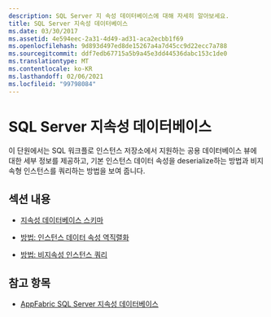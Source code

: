 ```yaml
---
description: SQL Server 지 속성 데이터베이스에 대해 자세히 알아보세요.
title: SQL Server 지속성 데이터베이스
ms.date: 03/30/2017
ms.assetid: 4e594eec-2a31-4d49-ad31-aca2ecbb1f69
ms.openlocfilehash: 9d893d497ed8de15267a4a7d45cc9d22ecc7a788
ms.sourcegitcommit: ddf7edb67715a5b9a45e3dd44536dabc153c1de0
ms.translationtype: MT
ms.contentlocale: ko-KR
ms.lasthandoff: 02/06/2021
ms.locfileid: "99798084"
---
```

# <a name="sql-server-persistence-database"></a>SQL Server 지속성 데이터베이스

이 단원에서는 SQL 워크플로 인스턴스 저장소에서 지원하는 공용 데이터베이스 뷰에 대한 세부 정보를 제공하고, 기본 인스턴스 데이터 속성을 deserialize하는 방법과 비지속형 인스턴스를 쿼리하는 방법을 보여 줍니다.  
  
## <a name="in-this-section"></a>섹션 내용  
  
- [지속성 데이터베이스 스키마](persistence-database-schema.md)  
  
- [방법: 인스턴스 데이터 속성 역직렬화](how-to-deserialize-instance-data-properties.md)  
  
- [방법: 비지속성 인스턴스 쿼리](how-to-query-for-non-persisted-instances.md)  
  
## <a name="see-also"></a>참고 항목

- [AppFabric SQL Server 지속성 데이터베이스](/previous-versions/appfabric/ee790819(v=azure.10))
